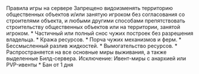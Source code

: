 <!-- Заголовок секции -->
<SectionBlock number="3" type="chapter-title" name="Правила игры">
Правила игры на сервере
</SectionBlock>

<!-- Один айтем правил -->
<RuleItem type="rules__item">
<RuleTitle type="rules__item-title">
Запрещено видоизменять территорию общественных объектов и/или занятую игроком без согласования со строителями объекта, и любыми другими способами препятствовать строительству общественных объектов или на территории, занятой игроком.
</RuleTitle>

<RuleContent type="rules__item-content">
<!-- Примечания -->
<CustomBlock type="rules__item-info">
* Частичный или полный снос чужих построек без разрешения владельца.
* Кража ресурсов.
* Порча чужих механизмов и ферм.
* Бессмысленный разлив жидкостей.
* Вымогательство ресурсов.
* Распространяется на все основные миры выживания, а также выделенные Билд-сервера.
<!-- Исключения -->
    <Exception type="rules__item-exeception">
    Исключение: Ивент-миры с анархией или PVP-ивенты
    </Exception>
</CustomBlock>
<!-- Наказания -->
<CustomBlock type="rules__item-punishment">
* Бан от 1 дня
</CustomBlock>
</RuleContent>

</RuleItem>
